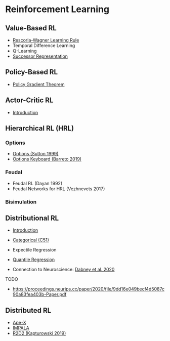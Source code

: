 # Reinforcement Learning

## Value-Based RL
- [Rescorla-Wagner Learning Rule](reinforcement_learning/value_based/rescorla_wagner.md)
- Temporal Difference Learning
- Q-Learning  
- [Successor Representation](reinforcement_learning/successor_representation.md)

## Policy-Based RL
- [Policy Gradient Theorem](reinforcement_learning/policy_based/policy_gradient_theorem.md)

## Actor-Critic RL
- [Introduction](reinforcement_learning/actor_critic/introduction.md)

## Hierarchical RL (HRL)

### Options
- [Options (Sutton 1999)](reinforcement_learning/hierarchical_rl/options_sutton_1999.md)
- [Options Keyboard (Barreto 2019)](reinforcement_learning/hierarchical_rl/options_keyboard_barreto_2019.md)

### Feudal
- Feudal RL (Dayan 1992)
- Feudal Networks for HRL (Vezhnevets 2017)

### Bisimulation



## Distributional RL

- [Introduction](reinforcement_learning/distributional_rl/introduction.md)
- [Categorical (C51)](reinforcement_learning/distributional_rl/c51.md)
- Expectile Regression  
- [Quantile Regression](reinforcement_learning/distributional_rl/quantile_regression.md)

- Connection to Neuroscience: [Dabney et al. 2020](https://www.nature.com/articles/s41586-019-1924-6)

TODO
- https://proceedings.neurips.cc/paper/2020/file/9dd16e049becf4d5087c90a83fea403b-Paper.pdf


## Distributed RL

- [Ape-X](reinforcement_learning/distributed_rl/ape_x.md)
- [IMPALA](reinforcement_learning/distributed_rl/impala.md)
- [R2D2 (Kapturowski 2019)](reinforcement_learning/distributed_rl/r2d2.md)